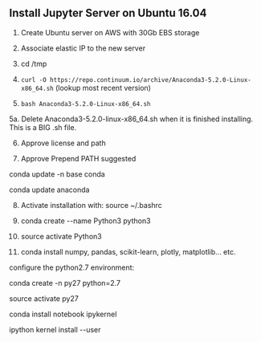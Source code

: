 ## Install Jupyter Server on Ubuntu 16.04



1. Create Ubuntu server on AWS with 30Gb EBS storage

2. Associate elastic IP to the new server

3. cd /tmp

4. `curl -O https://repo.continuum.io/archive/Anaconda3-5.2.0-Linux-x86_64.sh` (lookup most recent version)

5. `bash Anaconda3-5.2.0-Linux-x86_64.sh`

5a. Delete Anaconda3-5.2.0-linux-x86_64.sh when it is finished installing. This is a BIG .sh file.

6. Approve license and path

7. Approve Prepend PATH suggested

conda update -n base conda

conda update anaconda

8. Activate installation with: source ~/.bashrc

9. conda create --name Python3 python3

10. source activate Python3

11. conda install numpy, pandas, scikit-learn, plotly, matplotlib... etc.

configure the python2.7 environment:

conda create -n py27 python=2.7

source activate py27

conda install notebook ipykernel

ipython kernel install --user
<!--stackedit_data:
eyJoaXN0b3J5IjpbMTUzMTY1MjM3MywtMjEwNzEyNDc4MV19
-->